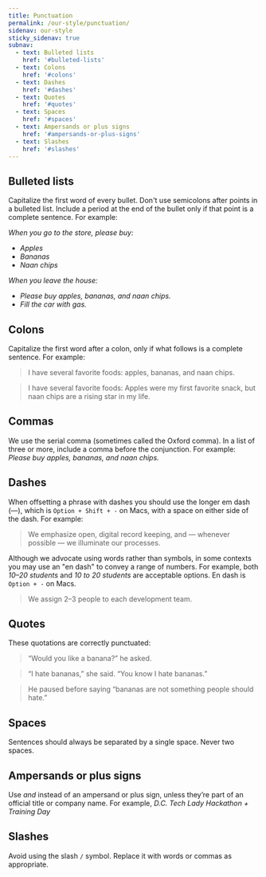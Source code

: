 ```yaml
---
title: Punctuation
permalink: /our-style/punctuation/
sidenav: our-style
sticky_sidenav: true
subnav:
  - text: Bulleted lists
    href: '#bulleted-lists'
  - text: Colons
    href: '#colons'
  - text: Dashes
    href: '#dashes'
  - text: Quotes
    href: '#quotes'
  - text: Spaces
    href: '#spaces'
  - text: Ampersands or plus signs
    href: '#ampersands-or-plus-signs'
  - text: Slashes
    href: '#slashes'            
---
```


## Bulleted lists

Capitalize the first word of every bullet. Don't use semicolons after points in a bulleted list. Include a period at the end of the bullet only if that point is a complete sentence. For example:

*When you go to the store, please buy:*

-   *Apples*
-   *Bananas*
-   *Naan chips*

*When you leave the house:*

-   *Please buy apples, bananas, and naan chips.*
-   *Fill the car with gas.*

## Colons

Capitalize the first word after a colon, only if what follows is a complete sentence. For example:

> I have several favorite foods: apples, bananas, and naan chips.  

> I have several favorite foods: Apples were my first favorite snack, but naan chips
are a rising star in my life.

## Commas

We use the serial comma (sometimes called the Oxford comma). In a list of three or more, include a comma before the conjunction. For example: *Please buy apples, bananas, and naan chips.*

## Dashes

When offsetting a phrase with dashes you should use the longer em dash (—), which is `Option + Shift + -` on Macs, with a space on either side of the dash. For example:

> We emphasize open, digital record keeping, and — whenever possible — we illuminate our processes.

Although we advocate using words rather than symbols, in some contexts you may use an "en dash" to convey a range of numbers. For example,  both *10–20 students* and *10 to 20 students* are acceptable options.  En dash is `Option + -` on Macs.

> We assign 2–3 people to each development team.

## Quotes

These quotations are correctly punctuated:

> “Would you like a banana?” he asked.  

> “I hate bananas,” she said. “You know I hate bananas.”  

> He paused before saying “bananas are not something people should hate.”

## Spaces

Sentences should always be separated by a single space. Never two spaces.

## Ampersands or plus signs

Use _and_ instead of an ampersand or plus sign, unless they’re part of an official title or company name. For example, *D.C. Tech Lady Hackathon + Training Day*

## Slashes

Avoid using the slash `/` symbol. Replace it with words or commas as appropriate.
